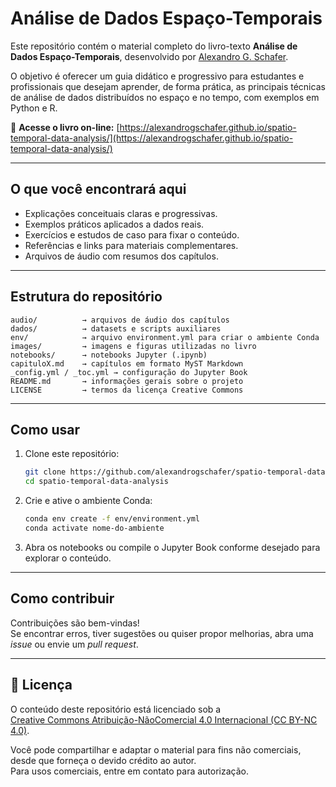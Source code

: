 # Análise de Dados Espaço-Temporais

Este repositório contém o material completo do livro-texto **Análise de Dados Espaço-Temporais**, desenvolvido por [Alexandro G. Schafer](https://github.com/alexandrogschafer).

O objetivo é oferecer um guia didático e progressivo para estudantes e profissionais que desejam aprender, de forma prática, as principais técnicas de análise de dados distribuídos no espaço e no tempo, com exemplos em Python e R.

🔗 **Acesse o livro on-line:** [https://alexandrogschafer.github.io/spatio-temporal-data-analysis/](https://alexandrogschafer.github.io/spatio-temporal-data-analysis/)

---

## O que você encontrará aqui
- Explicações conceituais claras e progressivas.
- Exemplos práticos aplicados a dados reais.
- Exercícios e estudos de caso para fixar o conteúdo.
- Referências e links para materiais complementares.
- Arquivos de áudio com resumos dos capítulos.

---

## Estrutura do repositório

```
audio/          → arquivos de áudio dos capítulos  
dados/          → datasets e scripts auxiliares  
env/            → arquivo environment.yml para criar o ambiente Conda  
images/         → imagens e figuras utilizadas no livro  
notebooks/      → notebooks Jupyter (.ipynb)  
capituloX.md    → capítulos em formato MyST Markdown  
_config.yml / _toc.yml → configuração do Jupyter Book  
README.md       → informações gerais sobre o projeto  
LICENSE         → termos da licença Creative Commons  
```

---

## Como usar

1. Clone este repositório:
   ```bash
   git clone https://github.com/alexandrogschafer/spatio-temporal-data-analysis.git
   cd spatio-temporal-data-analysis
   ```

2. Crie e ative o ambiente Conda:
   ```bash
   conda env create -f env/environment.yml
   conda activate nome-do-ambiente
   ```

3. Abra os notebooks ou compile o Jupyter Book conforme desejado para explorar o conteúdo.

---

## Como contribuir

Contribuições são bem-vindas!  
Se encontrar erros, tiver sugestões ou quiser propor melhorias, abra uma *issue* ou envie um *pull request*.

---

## 📜 Licença

O conteúdo deste repositório está licenciado sob a  
[Creative Commons Atribuição-NãoComercial 4.0 Internacional (CC BY-NC 4.0)](https://creativecommons.org/licenses/by-nc/4.0/).

Você pode compartilhar e adaptar o material para fins não comerciais, desde que forneça o devido crédito ao autor.  
Para usos comerciais, entre em contato para autorização.




